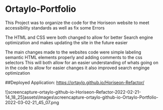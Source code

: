 # Ortaylo-Portfolio

This Project was to organize the code for the Horiseon website to meet accessibility standards as well as fix some Errors

The HTML and CSS were both changed to allow for better Search engine optimization
and makes updating the site in the future easier

The main changes made to the websites code were simple labeling semantic HTML elements properly and adding comments to the css selectors
This will both allow for an easier understanding of whats going on in the code to allow for easier changes it also improved search enginge optimization

##Deployed Application: https://ortaylo.github.io/Horiseon-Refactor/

![screencapture-ortaylo-github-io-Horiseon-Refactor-2022-02-21-14_18_25]assets\Images\screencapture-ortaylo-github-io-Ortaylo-Portfolio-2022-03-02-21_45_07.png